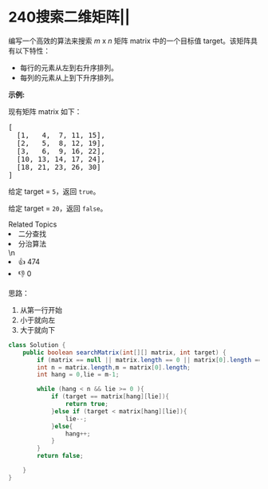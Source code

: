 # 240搜索二维矩阵||

<p>编写一个高效的算法来搜索&nbsp;<em>m</em>&nbsp;x&nbsp;<em>n</em>&nbsp;矩阵 matrix 中的一个目标值 target。该矩阵具有以下特性：</p>

<ul>
	<li>每行的元素从左到右升序排列。</li>
	<li>每列的元素从上到下升序排列。</li>
</ul>

<p><strong>示例:</strong></p>

<p>现有矩阵 matrix 如下：</p>

<pre>[
  [1,   4,  7, 11, 15],
  [2,   5,  8, 12, 19],
  [3,   6,  9, 16, 22],
  [10, 13, 14, 17, 24],
  [18, 21, 23, 26, 30]
]
</pre>

<p>给定 target&nbsp;=&nbsp;<code>5</code>，返回&nbsp;<code>true</code>。</p>

<p>给定&nbsp;target&nbsp;=&nbsp;<code>20</code>，返回&nbsp;<code>false</code>。</p>
<div><div>Related Topics</div><div><li>二分查找</li><li>分治算法</li></div></div>\n<div><li>👍 474</li><li>👎 0</li></div>

思路：

1. 从第一行开始
2. 小于就向左
3. 大于就向下

```java
class Solution {
    public boolean searchMatrix(int[][] matrix, int target) {
        if (matrix == null || matrix.length == 0 || matrix[0].length == 0) return false;
        int n = matrix.length,m = matrix[0].length;
        int hang = 0,lie = m-1;

        while (hang < n && lie >= 0 ){
            if (target == matrix[hang][lie]){
                return true;
            }else if (target < matrix[hang][lie]){
                lie--;
            }else{
                hang++;
            }
        }
        return false;

    }
}
```

